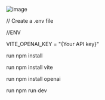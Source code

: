 ![image](https://github.com/user-attachments/assets/1daaca4b-a815-4f8c-b6aa-a6148f23df9d)


// Create a .env file

//ENV

VITE_OPENAI_KEY = "{Your API key}"

run npm install

run npm install vite

run npm install openai

run npm run dev
